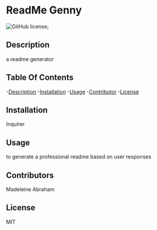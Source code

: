 # ReadMe Genny
  ![GitHub license](https://img.shields.io/badge/license-MIT-blue.svg);
  ## Description
  a readme generator
  
  ## Table Of Contents
  -[Description](#description)
  -[Installation](#installation)
  -[Usage](#usage)
  -[Contributor](#credits)
  -[License](#license)
  
  ## Installation
  Inquirer

  ## Usage
  to generate a professional readme based on user responses

  ## Contributors
  Madeleine Abraham

  ## License
  MIT

